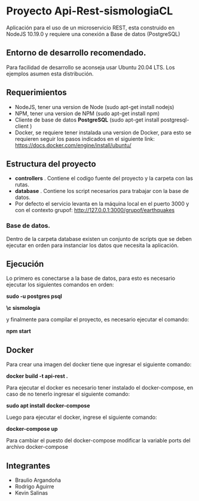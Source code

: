 # Proyecto Api-Rest-sismologiaCL
Aplicación para el uso de un microservicio REST, esta construido en NodeJS 10.19.0 y requiere una conexión a Base de datos (PostgreSQL)

## Entorno de desarrollo recomendado.
Para facilidad de desarrollo se aconseja usar Ubuntu 20.04 LTS. Los ejemplos asumen esta distribución.

## Requerimientos
- NodeJS, tener una version de Node (sudo apt-get install nodejs)
- NPM, tener una version de NPM (sudo apt-get install npm)
- Cliente de base de datos **PostgreSQL** (sudo apt-get install postgresql-client )
- Docker, se requiere tener instalada una version de Docker, para esto se requieren seguir los pasos indicados en el siguiente link: https://docs.docker.com/engine/install/ubuntu/

## Estructura del proyecto
- **controllers** . Contiene el codigo fuente del proyecto y la carpeta con las rutas.
- **database** . Contiene los script necesarios para trabajar con la base de datos.
- Por defecto el servicio levanta en la máquina local en el puerto 3000 y con el contexto grupof: http://127.0.0.1:3000/grupof/earthquakes

### Base de datos.
Dentro de la carpeta database existen un conjunto de scripts que se deben ejecutar en orden para instanciar los datos que necesita la aplicación.

## Ejecución
Lo primero es conectarse a la base de datos, para esto es necesario ejecutar los siguientes comandos en orden:

**sudo -u postgres psql**

**\c sismologia**

y finalmente para compilar el proyecto, es necesario ejecutar el comando:

**npm start**

## Docker
Para crear una imagen del docker tiene que ingresar el siguiente comando:

**docker build -t api-rest .**

Para ejecutar el docker es necesario tener instalado el docker-compose, en caso de no tenerlo ingresar el siguiente comando:

**sudo apt install docker-compose**

Luego para ejecutar el docker, ingrese el siguiente comando:

**docker-compose up**

Para cambiar el puesto del docker-compose modificar la variable ports del archivo docker-compose

## Integrantes
- Braulio Argandoña
- Rodrigo Aguirre
- Kevin Salinas